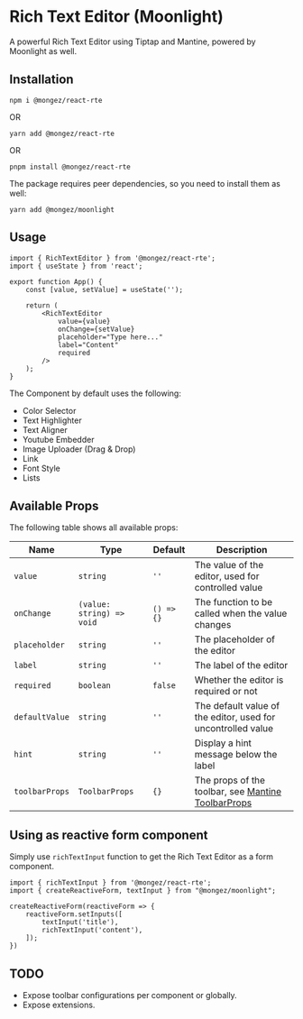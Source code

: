 # Rich Text Editor (Moonlight)

A powerful Rich Text Editor using Tiptap and Mantine, powered by Moonlight as well.

## Installation

`npm i @mongez/react-rte`

OR

`yarn add @mongez/react-rte`

OR

`pnpm install @mongez/react-rte`

The package requires peer dependencies, so you need to install them as well:

`yarn add @mongez/moonlight`

## Usage

```tsx
import { RichTextEditor } from '@mongez/react-rte';
import { useState } from 'react';

export function App() {
    const [value, setValue] = useState('');

    return (    
        <RichTextEditor
            value={value}
            onChange={setValue}
            placeholder="Type here..."
            label="Content"
            required
        />
    );
}
```

The Component by default uses the following:

- Color Selector
- Text Highlighter
- Text Aligner
- Youtube Embedder
- Image Uploader (Drag & Drop)
- Link
- Font Style
- Lists

## Available Props

The following table shows all available props:

| Name | Type | Default | Description |
| --- | --- | --- | --- |
| `value` | `string` | `''` | The value of the editor, used for controlled value |
| `onChange` | `(value: string) => void` | `() => {}` | The function to be called when the value changes |
| `placeholder` | `string` | `''` | The placeholder of the editor |
| `label` | `string` | `''` | The label of the editor |
| `required` | `boolean` | `false` | Whether the editor is required or not |
| `defaultValue` | `string` | `''` | The default value of the editor, used for uncontrolled value |
| `hint` | `string` | `''` | Display a hint message below the label |
| `toolbarProps` | `ToolbarProps` | `{}` | The props of the toolbar, see [Mantine ToolbarProps](https://mantine.dev/others/tiptap/#sticky-toolbar) |

## Using as reactive form component

Simply use `richTextInput` function to get the Rich Text Editor as a form component.

```tsx
import { richTextInput } from '@mongez/react-rte';
import { createReactiveForm, textInput } from "@mongez/moonlight";

createReactiveForm(reactiveForm => {
    reactiveForm.setInputs([
        textInput('title'),
        richTextInput('content'),
    ]);
})
```

## TODO

- Expose toolbar configurations per component or globally.
- Expose extensions.
